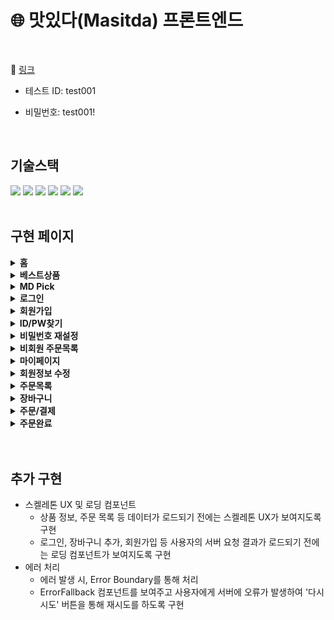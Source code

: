 # 🌐 맛있다(Masitda) 프론트엔드

<br>

🔗 [링크](https://masitda.netlify.app/)

- 테스트 ID: test001

- 비밀번호: test001!

<br>

## 기술스택

<div>
  <img src="https://img.shields.io/badge/html5-E34F26?style=for-the-badge&logo=html5&logoColor=white"> 
  <img src="https://img.shields.io/badge/Styled Components-DB7093.svg?&style=for-the-badge&logo=styled-components&logoColor=white"/> 
  <img src="https://img.shields.io/badge/javascript-F7DF1E?style=for-the-badge&logo=javascript&logoColor=black"> 
  <img src="https://img.shields.io/badge/react-61DAFB?style=for-the-badge&logo=react&logoColor=black">  
  <img src="https://img.shields.io/badge/Recoil-3578E5?style=for-the-badge&logo=recoil&logoColor=white" /> 
  <img src="https://img.shields.io/badge/Netlify-00C7B7.svg?&style=for-the-badge&logo=netlify&logoColor=white"/>
</div>

<br>

## 구현 페이지

<details>

<summary><b>홈</b></summary>
<br>

- 베스트 상품과 MD PICK 상품이 각각 7개씩 노출

- "더보기" 버튼으로 전체 상품 페이지로 이동

- 모바일에서는 스크롤 이동 버튼 없이 드래그로 탐색, 리스트 양 끝에서는 이동 버튼 미노출

<br>
<img width="363" alt="home" src="https://github.com/user-attachments/assets/a6bf1f5e-00a0-45ac-9fd3-68b09cf6359f">
</details>
<details>

<summary><b>베스트상품</b></summary>
<br>

- 상품 판매 수량 상위 50위 리스트

- 사용자가 상품 주문 시, Product DB에서 sales count 증가

- grid 레이아웃으로 상품 정보는 최소 200px에서 페이지 크기에 맞춰 크기 변화

<br>
<img width="363" alt="best" src="https://github.com/user-attachments/assets/0c809e11-20a6-4fd9-b3d2-590a3bc56bec">
</details>

<details>

<summary><b>MD Pick</b></summary>
<br>

- MD Pick DB에 있는 20개의 상품 리스트

- grid 레이아웃으로 상품 정보는 최소 200px에서 페이지 크기에 맞춰 크기 변화

<br> 
<img width="363" alt="mdpick" src="https://github.com/user-attachments/assets/0b41ae03-04c2-4d1d-85e1-fc0c88a44d0f">
</details>

<details>

<summary><b>로그인</b></summary>
<br>

- 로그인 정보가 없는 경우에만 진입 가능. 로그인 상태에서는 이전 페이지로 이동
- 아이디와 비밀번호 입력 후, 잘못된 경우 상황에 맞는 alert 표시

  - 입력이 공란일 경우: 입력 요청 alert
  - 입력이 잘못된 경우: 비밀번호 입력 초기화 및 포커스
  - 올바른 경우: 마이페이지로 이동

- 아이디/비밀번호 찾기, 비회원 주문조회, 회원가입 페이지 이동 가능

<br>
<img width="363" alt="login" src="https://github.com/user-attachments/assets/728ec51c-260d-4399-842a-3ad56e855d6a">
</details>

<details>

<summary><b>회원가입</b></summary>
<br>

- 모든 회원정보가 올바르게 입력되면 회원가입 버튼 활성화
- 회원정보 입력이 올바르지 않을 경우, 빨강색으로 에러 표시
  - 중복된 아이디
  - 조건에 맞지 않는 입력
  - 공란

<br>
<img width="363" alt="signup" src="https://github.com/user-attachments/assets/69f3863f-d1f8-4181-a381-ef764e41f0df">
</details>
<details>

<summary><b>ID/PW찾기</b></summary>
<br>

- 아이디찾기와 비밀번호 재설정 탭 메뉴

- 아이디찾기는 이름과 이메일이 일치할 경우, 해당하는 아이디 제공

- 비밀번호 재설정은 아이디와 이메일이 일치할 경우, 해당 이메일로 10분간 유효한 비밀번호 재설정 링크를 발송

<br>
<img width="363" alt="findidpw" src="https://github.com/user-attachments/assets/3352a56b-5ee7-4c62-a2d0-a6befc53fdb2">
</details>

<details>

<summary><b>비밀번호 재설정</b></summary>
<br>

- 비밀번호 재설정을 위해 발송된 이메일을 통해 페이지 진입

- 서버 DB를 통해 링크의 유효성을 확인하여, 유효할 경우에만 비밀번호 재설정 가능

- 새 비밀번호와 비밀번호 확인을 옯바르게 입력했을 경우, 비밀번호 재설정 가능

- 비밀번호 재설정 후, 로그인 페이지로 이동

<br>
<img width="363" alt="passwordreset" src="https://github.com/user-attachments/assets/a57e0824-1e13-4b7b-b750-13c9e10a478b">
</details>

<details>

<summary><b>비회원 주문목록</b></summary>
<br>

- 비회원 주문 완료 후 받은 주문번호와 연락처를 통해 비회원 주문 목록 확인 가능

<br>
<img width="363" alt="guestorder" src="https://github.com/user-attachments/assets/2bc73ef7-9971-43ad-87e1-6589e8601ac7">
<img width="363" alt="guestorderlist" src="https://github.com/user-attachments/assets/cd088d94-f39a-44a4-afa8-ff48c824aaf1">

</details>

<details>

<summary><b>마이페이지</b></summary>
<br>

- 사용자 이름, 총 주문횟수, 최근 주문 상품 최대 3개 조회 가능

  - 최근 주문 상품이 없을 경우, '최근 구매한 상품이 없습니다' 안내 문구

- 회원정보 수정 및 주문목록 페이지로 이동 가능

<br>
<img width="363" alt="user" src="https://github.com/user-attachments/assets/50808d93-b7fc-44af-9787-4e1262673dd5">
</details>

<details>

<summary><b>회원정보 수정</b></summary>
<br>

- 보안을 위해 비밀번호 확인 후 회원정보 수정

- 비밀번호, 이메일, 연락처 수정 가능

<br>
<img width="363" alt="usermodify" src="https://github.com/user-attachments/assets/20554b50-5317-4854-bcc5-acf756c088c4">
<img width="363" alt="usermodify-2" src="https://github.com/user-attachments/assets/7c73c2f0-9a82-444e-bf81-fcb43456606a">
</details>

<details>

<summary><b>주문목록</b></summary>
<br>

- 사용자의 전체 주문목록을 표시

  - 주문한 상품이 없을 경우, '현재 구매하신 상품이 없습니다' 안내 문구 표시

- 주문일자별로 해당 일자의 주문 상품 정보 표시

- 추가적인 주문내역이 있을 경우, 무한 스크롤로 추가 주문내역 표시

<br>
<img width="363" alt="myoder" src="https://github.com/user-attachments/assets/9ed6b607-2dce-4e9f-b5e7-a8acb17bf5ac">
</details>

<details>

<summary><b>장바구니</b></summary>

- 장바구니 상품 정보 표시

  - 장바구니가 비어있을 경우, '장바구니가 비어 있습니다' 안내 문구 표시

- 장바구니 상품에 대한 전체선택, 선택삭제, 바로구매, 삭제, 구매하기, 수량 변경 가능
  - 상품수량: 장바구니에 담긴 상품 종류의 수
  - 전체선택: 장바구니에 담긴 모든 상품을 선택/비선택 변경
  - 선택삭제: 상품 중 선택 된 상품만 삭제
  - 수량변경: +/- 버튼을 통해 장바구니에 담긴 수량 변경 가능(최소수량 1)
  - 바로구매: 바로구매 시, 해당 상품만 구매하는 페이지로 이동(모바일 미노출)
  - 삭제하기: 해당 상품만 삭제(모바일 시, 이미지버튼)
  - 구매하기: 선택된 상품들을 구해하는 페이지로 이동
  - 계속 쇼핑하기: 홈화면으로 이동
- 장바구니 상품에 맞춰 총 금액, 배송비(3만원 미만인 경우 3,000원)이 계산되어 결제금액 변경

<br>

<br>
<img width="363" alt="cart" src="https://github.com/user-attachments/assets/b9df83c2-9a4e-476a-a8b2-578439d4f1fd">

</details>

<details>

<summary><b>주문/결제</b></summary>
<br>

- 배송지 정보를 입력하고, 구매하기 버튼 시 주문 완료

- 배송지명, 연락처, 배송지, 상세주소를 모두 입력해야함
  - 배송지 정보는 '검색' 버튼을 클릭 시, 다음주소API로 주소 검색

<br>
<img width="363" alt="order" src="https://github.com/user-attachments/assets/ca2cd896-53c3-4338-91a0-750394dff779">
</details>

<details>

<summary><b>주문완료</b></summary>
<br>

- 주문 수량과 홈화면 이동 버튼 표시

- 비회원 주문일 경우, 주문번호도 같이 표시

<br>
<img width="363" alt="ordersuccess" src="https://github.com/user-attachments/assets/a65f8fe7-dc65-4a0c-b3b1-6a4b9050269f">
</details>

<br>

<br>

## 추가 구현

- 스켈레톤 UX 및 로딩 컴포넌트
  - 상품 정보, 주문 목록 등 데이터가 로드되기 전에는 스켈레톤 UX가 보여지도록 구현
  - 로그인, 장바구니 추가, 회원가입 등 사용자의 서버 요청 결과가 로드되기 전에는 로딩 컴포넌트가 보여지도록 구현
- 에러 처리
  - 에러 발생 시, Error Boundary를 통해 처리
  - ErrorFallback 컴포넌트를 보여주고 사용자에게 서버에 오류가 발생하여 '다시 시도' 버튼을 통해 재시도를 하도록 구현

<br>

<br>
